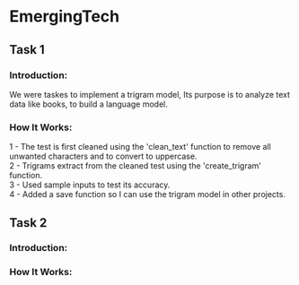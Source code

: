 # EmergingTech

## Task 1
### Introduction:
We were taskes to implement a trigram model, Its purpose is to analyze text data like books, to build a language model.

### How It Works:
1 - The test is first cleaned using the 'clean_text' function to remove all unwanted characters and to convert to uppercase.  
2 - Trigrams extract from the cleaned test using the 'create_trigram' function.  
3 - Used sample inputs to test its accuracy.  
4 - Added a save function so I can use the trigram model in other projects.

## Task 2
### Introduction: 
### How It Works:
